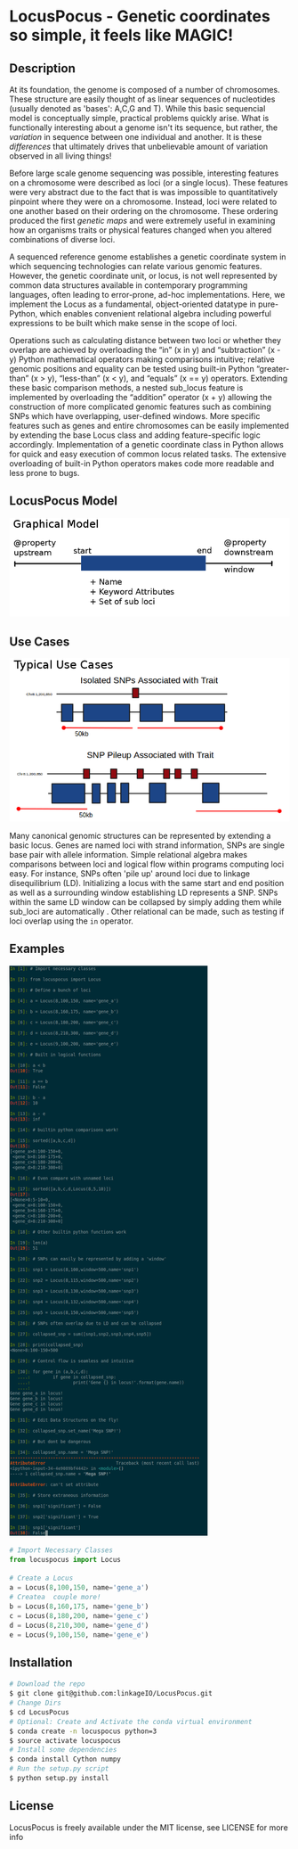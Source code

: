 # LocusPocus - Genetic coordinates so simple, it feels like MAGIC!

Description
-----------
At its foundation, the genome is composed of a number of chromosomes. These
structure are easily thought of as linear sequences of nucleotides (usually
denoted as 'bases': A,C,G and T).  While this basic sequencial model is
conceptually simple, practical problems quickly arise.  What is functionally
interesting about a genome isn't its sequence, but rather, the *variation* in
sequence between one individual and another. It is these *differences* that
ultimately drives that unbelievable amount of variation observed in all living
things!

Before large scale genome sequencing was possible, interesting features on a
chromosome were described as loci (or a single locus). These features were very
abstract due to the fact that is was impossible to quantitatively pinpoint
where they were on a chromosome. Instead, loci were related to one another
based on their ordering on the chromosome. These ordering produced the first
*genetic maps* and were extremely useful in examining how an organisms traits
or physical features changed when you altered combinations of diverse loci.

A sequenced reference genome establishes a genetic coordinate system in which
sequencing technologies can relate various genomic features. However, the
genetic coordinate unit, or locus, is not well represented by common data
structures available in contemporary programming languages, often leading to
error-prone, ad-hoc implementations. Here, we implement the Locus as a
fundamental, object-oriented datatype in pure-Python, which enables convenient
relational algebra including powerful expressions to be built which make sense
in the scope of loci. 

Operations such as calculating distance between two
loci or whether they overlap are achieved by overloading the “in” (x in y) and
“subtraction” (x - y) Python mathematical operators making comparisons
intuitive; relative genomic positions and equality can be tested using built-in
Python “greater-than” (x > y), “less-than” (x < y), and “equals” (x == y)
operators. Extending these basic comparison methods, a nested sub_locus feature
is implemented by overloading the “addition” operator (x + y) allowing the
construction of more complicated genomic features such as combining SNPs which
have overlapping, user-defined windows. More specific features such as genes
and entire chromosomes can be easily implemented by extending the base Locus
class and adding feature-specific logic accordingly. Implementation of a
genetic coordinate class in Python allows for quick and easy execution of
common locus related tasks. The extensive overloading of built-in Python
operators makes code more readable and less prone to bugs. 

LocusPocus Model
----------------
![locuspocus model](img/model.png)


Use Cases
---------
![locus pocus use cases](img/UseCases.png)

Many canonical genomic structures can be represented by extending a basic
locus. Genes are named loci with strand information, SNPs are single base pair
with allele information. Simple relational algebra makes comparisons between
loci and logical flow within programs computing loci easy. For instance, SNPs
often 'pile up' around loci due to linkage disequilibrium (LD). Initializing a
locus with the same start and end position as well as a surrounding window
establishing LD represents a SNP. SNPs within the same LD window can be
collapsed by simply adding them while sub_loci are automatically . Other
relational can be made, such as testing if loci overlap using the `in`
operator.


Examples
--------
![locus pocus examples](img/Examples.png)

```python
# Import Necessary Classes
from locuspocus import Locus

# Create a Locus
a = Locus(8,100,150, name='gene_a')
# Createa  couple more!
b = Locus(8,160,175, name='gene_b')
c = Locus(8,180,200, name='gene_c')
d = Locus(8,210,300, name='gene_d')
e = Locus(9,100,150, name='gene_e')

```

Installation
------------
```bash
# Download the repo
$ git clone git@github.com:linkageIO/LocusPocus.git
# Change Dirs
$ cd LocusPocus
# Optional: Create and Activate the conda virtual environment
$ conda create -n locuspocus python=3
$ source activate locuspocus
# Install some dependencies
$ conda install Cython numpy
# Run the setup.py script
$ python setup.py install
```

License
-------
LocusPocus is freely available under the MIT license, see LICENSE for more info
